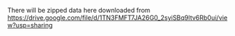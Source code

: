 There will be zipped data here downloaded from <https://drive.google.com/file/d/1TN3FMFT7JA26G0_2syiSBq9ltv6Rb0ui/view?usp=sharing>  
